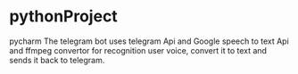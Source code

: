 # pythonProject
pycharm
The telegram bot uses telegram Api and Google speech to text Api and ffmpeg convertor 
for recognition user voice, convert it to text and sends it back to telegram.
